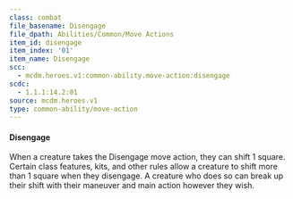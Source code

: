 ```yaml
---
class: combat
file_basename: Disengage
file_dpath: Abilities/Common/Move Actions
item_id: disengage
item_index: '01'
item_name: Disengage
scc:
  - mcdm.heroes.v1:common-ability.move-action:disengage
scdc:
  - 1.1.1:14.2:01
source: mcdm.heroes.v1
type: common-ability/move-action
---
```


#### Disengage

When a creature takes the Disengage move action, they can shift 1 square. Certain class features, kits, and other rules allow a creature to shift more than 1 square when they disengage. A creature who does so can break up their shift with their maneuver and main action however they wish.
